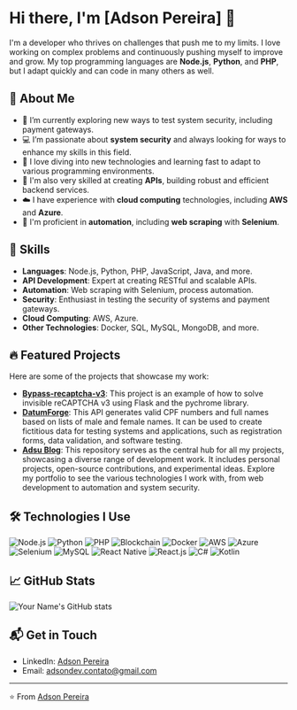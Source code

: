 # Hi there, I'm [Adson Pereira] 👋

I'm a developer who thrives on challenges that push me to my limits. I love working on complex problems and continuously pushing myself to improve and grow. My top programming languages are **Node.js**, **Python**, and **PHP**, but I adapt quickly and can code in many others as well.

## 🌟 About Me

- 🔭 I’m currently exploring new ways to test system security, including payment gateways.
- 💻 I’m passionate about **system security** and always looking for ways to enhance my skills in this field.
- 🚀 I love diving into new technologies and learning fast to adapt to various programming environments.
- 🔧 I'm also very skilled at creating **APIs**, building robust and efficient backend services.
- ☁️ I have experience with **cloud computing** technologies, including **AWS** and **Azure**.
- 🤖 I'm proficient in **automation**, including **web scraping** with **Selenium**.

## 💼 Skills

- **Languages**: Node.js, Python, PHP, JavaScript, Java, and more.
- **API Development**: Expert at creating RESTful and scalable APIs.
- **Automation**: Web scraping with Selenium, process automation.
- **Security**: Enthusiast in testing the security of systems and payment gateways.
- **Cloud Computing**: AWS, Azure.
- **Other Technologies**: Docker, SQL, MySQL, MongoDB, and more.

## 🔥 Featured Projects

Here are some of the projects that showcase my work:

- **[Bypass-recaptcha-v3](https://github.com/adsu13/recaptcha-bypassv3)**: This project is an example of how to solve invisible reCAPTCHA v3 using Flask and the pychrome library.
- **[DatumForge](https://github.com/adsu13/DatumForge)**: This API generates valid CPF numbers and full names based on lists of male and female names. It can be used to create fictitious data for testing systems and applications, such as registration forms, data validation, and software testing.
- **[Adsu Blog](https://github.com/adsu13/adsu-blog)**: This repository serves as the central hub for all my projects, showcasing a diverse range of development work. It includes personal projects, open-source contributions, and experimental ideas. Explore my portfolio to see the various technologies I work with, from web development to automation and system security.

## 🛠️ Technologies I Use

![Node.js](https://img.shields.io/badge/-Node.js-339933?logo=node.js&logoColor=white&style=flat)
![Python](https://img.shields.io/badge/-Python-3776AB?logo=python&logoColor=white&style=flat)
![PHP](https://img.shields.io/badge/-PHP-777BB4?logo=php&logoColor=white&style=flat)
![Blockchain](https://img.shields.io/badge/-Blockchain-121D33?logo=blockchain&logoColor=white&style=flat)
![Docker](https://img.shields.io/badge/-Docker-2496ED?logo=docker&logoColor=white&style=flat)
![AWS](https://img.shields.io/badge/-AWS-FF9900?logo=amazon-aws&logoColor=white&style=flat)
![Azure](https://img.shields.io/badge/-Azure-0078D4?logo=microsoft-azure&logoColor=white&style=flat)
![Selenium](https://img.shields.io/badge/-Selenium-43B02A?logo=selenium&logoColor=white&style=flat)
![MySQL](https://img.shields.io/badge/-MySQL-4479A1?logo=mysql&logoColor=white&style=flat)
![React Native](https://img.shields.io/badge/-React%20Native-61DAFB?logo=react&logoColor=black&style=flat)
![React.js](https://img.shields.io/badge/-React.js-61DAFB?logo=react&logoColor=black&style=flat)
![C#](https://img.shields.io/badge/-C%23-239120?logo=c-sharp&logoColor=white&style=flat)
![Kotlin](https://img.shields.io/badge/-Kotlin-0095D5?logo=kotlin&logoColor=white&style=flat)

## 📈 GitHub Stats

![Your Name's GitHub stats](https://github-readme-stats.vercel.app/api?username=adsu13&show_icons=true&theme=radical)

## 📬 Get in Touch

- LinkedIn: [Adson Pereira](https://www.linkedin.com/in/adson-pereira-170b111a0/)
- Email: [adsondev.contato@gmail.com](mailto:adsondev.contato@gmail.com)

---

⭐️ From [Adson Pereira](https://github.com/adsu13)
